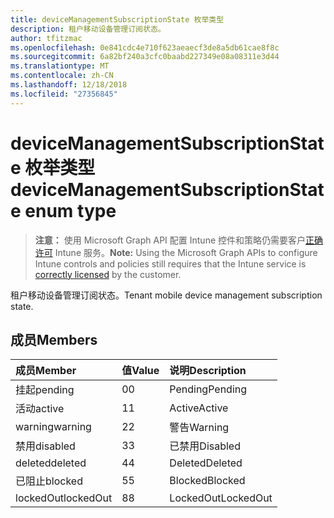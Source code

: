 ```yaml
---
title: deviceManagementSubscriptionState 枚举类型
description: 租户移动设备管理订阅状态。
author: tfitzmac
ms.openlocfilehash: 0e841cdc4e710f623aeaecf3de8a5db61cae8f8c
ms.sourcegitcommit: 6a82bf240a3cfc0baabd227349e08a08311e3d44
ms.translationtype: MT
ms.contentlocale: zh-CN
ms.lasthandoff: 12/18/2018
ms.locfileid: "27356845"
---
```

# <a name="devicemanagementsubscriptionstate-enum-type"></a><span data-ttu-id="eabc5-103">deviceManagementSubscriptionState 枚举类型</span><span class="sxs-lookup"><span data-stu-id="eabc5-103">deviceManagementSubscriptionState enum type</span></span>

> <span data-ttu-id="eabc5-104">**注意：** 使用 Microsoft Graph API 配置 Intune 控件和策略仍需要客户[正确许可](https://go.microsoft.com/fwlink/?linkid=839381) Intune 服务。</span><span class="sxs-lookup"><span data-stu-id="eabc5-104">**Note:** Using the Microsoft Graph APIs to configure Intune controls and policies still requires that the Intune service is [correctly licensed](https://go.microsoft.com/fwlink/?linkid=839381) by the customer.</span></span>

<span data-ttu-id="eabc5-105">租户移动设备管理订阅状态。</span><span class="sxs-lookup"><span data-stu-id="eabc5-105">Tenant mobile device management subscription state.</span></span>
## <a name="members"></a><span data-ttu-id="eabc5-106">成员</span><span class="sxs-lookup"><span data-stu-id="eabc5-106">Members</span></span>
|<span data-ttu-id="eabc5-107">成员</span><span class="sxs-lookup"><span data-stu-id="eabc5-107">Member</span></span>|<span data-ttu-id="eabc5-108">值</span><span class="sxs-lookup"><span data-stu-id="eabc5-108">Value</span></span>|<span data-ttu-id="eabc5-109">说明</span><span class="sxs-lookup"><span data-stu-id="eabc5-109">Description</span></span>|
|:---|:---|:---|
|<span data-ttu-id="eabc5-110">挂起</span><span class="sxs-lookup"><span data-stu-id="eabc5-110">pending</span></span>|<span data-ttu-id="eabc5-111">0</span><span class="sxs-lookup"><span data-stu-id="eabc5-111">0</span></span>|<span data-ttu-id="eabc5-112">Pending</span><span class="sxs-lookup"><span data-stu-id="eabc5-112">Pending</span></span>|
|<span data-ttu-id="eabc5-113">活动</span><span class="sxs-lookup"><span data-stu-id="eabc5-113">active</span></span>|<span data-ttu-id="eabc5-114">1</span><span class="sxs-lookup"><span data-stu-id="eabc5-114">1</span></span>|<span data-ttu-id="eabc5-115">Active</span><span class="sxs-lookup"><span data-stu-id="eabc5-115">Active</span></span>|
|<span data-ttu-id="eabc5-116">warning</span><span class="sxs-lookup"><span data-stu-id="eabc5-116">warning</span></span>|<span data-ttu-id="eabc5-117">2</span><span class="sxs-lookup"><span data-stu-id="eabc5-117">2</span></span>|<span data-ttu-id="eabc5-118">警告</span><span class="sxs-lookup"><span data-stu-id="eabc5-118">Warning</span></span>|
|<span data-ttu-id="eabc5-119">禁用</span><span class="sxs-lookup"><span data-stu-id="eabc5-119">disabled</span></span>|<span data-ttu-id="eabc5-120">3</span><span class="sxs-lookup"><span data-stu-id="eabc5-120">3</span></span>|<span data-ttu-id="eabc5-121">已禁用</span><span class="sxs-lookup"><span data-stu-id="eabc5-121">Disabled</span></span>|
|<span data-ttu-id="eabc5-122">deleted</span><span class="sxs-lookup"><span data-stu-id="eabc5-122">deleted</span></span>|<span data-ttu-id="eabc5-123">4</span><span class="sxs-lookup"><span data-stu-id="eabc5-123">4</span></span>|<span data-ttu-id="eabc5-124">Deleted</span><span class="sxs-lookup"><span data-stu-id="eabc5-124">Deleted</span></span>|
|<span data-ttu-id="eabc5-125">已阻止</span><span class="sxs-lookup"><span data-stu-id="eabc5-125">blocked</span></span>|<span data-ttu-id="eabc5-126">5</span><span class="sxs-lookup"><span data-stu-id="eabc5-126">5</span></span>|<span data-ttu-id="eabc5-127">Blocked</span><span class="sxs-lookup"><span data-stu-id="eabc5-127">Blocked</span></span>|
|<span data-ttu-id="eabc5-128">lockedOut</span><span class="sxs-lookup"><span data-stu-id="eabc5-128">lockedOut</span></span>|<span data-ttu-id="eabc5-129">8</span><span class="sxs-lookup"><span data-stu-id="eabc5-129">8</span></span>|<span data-ttu-id="eabc5-130">LockedOut</span><span class="sxs-lookup"><span data-stu-id="eabc5-130">LockedOut</span></span>|



